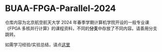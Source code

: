 # BUAA-FPGA-Parallel-2024

仓库内容为北京航空航天大学 2024 年春季学期计算机学院开设的一般专业课《FPGA 多核并行计算》的课程资料，不同的**分支**中存放了不同内容。请善用分支跳转。

如需学习经验/实验总结，请点[这里](https://cookedbear.top/p/c98c60d.html)
